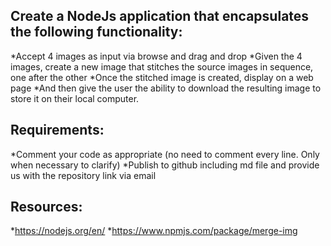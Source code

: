 ## Create a NodeJs application that encapsulates the following functionality:

  *Accept 4 images as input via browse and drag and drop
  *Given the 4 images, create a new image that stitches the source images in sequence, one after the other
  *Once the stitched image is created, display on a web page 
  *And then give the user the ability to download the resulting image to store it on their local computer.

## Requirements:

  *Comment your code as appropriate (no need to comment every line. Only when necessary to clarify)
  *Publish to github including md file and provide us with the repository link via email
  
## Resources:

  *https://nodejs.org/en/
  *https://www.npmjs.com/package/merge-img